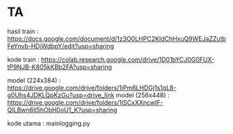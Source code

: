 # TA

hasil train : https://docs.google.com/document/d/1z3O0LHPC2KIdChHxuQ9WEJaZZutbFeYnvb-HDjWdbpY/edit?usp=sharing

kode train : https://colab.research.google.com/drive/1D01bYCJ0G0FUX-tP9NJB-K805kKBb2FA?usp=sharing

model (224x384) : https://drive.google.com/drive/folders/1iPm6LHDGj1s1qL8-g0Uhs4JDKLQpKzGu?usp=drive_link
model (256x448) : https://drive.google.com/drive/folders/1ISCxXXncwIF-QILBwn6lI5hObH0oU1_K?usp=sharing

kode utama : mainlogging.py
